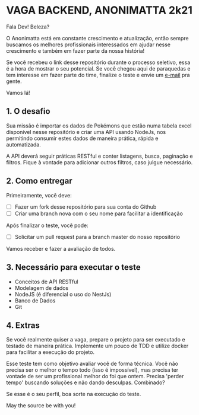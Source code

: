 # VAGA BACKEND, ANONIMATTA 2k21

Fala Dev! Beleza?

O Anonimatta está em constante crescimento e atualização, então sempre buscamos os melhores profissionais interessados em ajudar nesse crescimento e também em fazer parte da nossa história!

Se você recebeu o link desse repositório durante o processo seletivo, essa é a hora de mostrar o seu potencial. Se você chegou aqui de paraquedas e tem interesse em fazer parte do time, finalize o teste e envie um [e-mail](mailto:suporte@anonimatta.com.br) pra gente.

Vamos lá!

## 1. O desafio

Sua missão é importar os dados de Pokémons que estão numa tabela excel disponível nesse repositório e criar uma API usando NodeJs, nos permitindo consumir estes dados de maneira prática, rápida e automatizada.

A API deverá seguir práticas RESTful e conter listagens, busca, paginação e filtros. Fique à vontade para adicionar outros filtros, caso julgue necessário.

## 2. Como entregar

Primeiramente, você deve: 
- [ ] Fazer um fork desse repositório para sua conta do Github 
- [ ] Criar uma branch nova com o seu nome para facilitar a identificação

Após finalizar o teste, você pode: 
- [ ] Solicitar um pull request para a branch master do nosso repositório 

Vamos receber e fazer a avaliação de todos.

## 3. Necessário para executar o teste

- Conceitos de API RESTful
- Modelagem de dados
- NodeJS (é diferencial o uso do NestJs)
- Banco de Dados
- Git

## 4. Extras

Se você realmente quiser a vaga, prepare o projeto para ser executado e testado de maneira prática. Implemente um pouco de TDD e utilize docker para facilitar a execução do projeto.

Esse teste tem como objetivo avaliar você de forma técnica. Você não precisa ser o melhor o tempo todo (isso é impossível), mas precisa ter vontade de ser um profissional melhor do foi que ontem. Precisa 'perder tempo' buscando soluções e não dando desculpas. Combinado? 

Se esse é o seu perfil, boa sorte na execução do teste.

May the source be with you!
